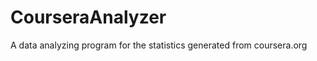 CourseraAnalyzer
================

A data analyzing program for the statistics generated from coursera.org